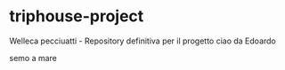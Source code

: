# triphouse-project
Welleca pecciuatti - Repository definitiva per il progetto
ciao da Edoardo

semo a mare